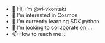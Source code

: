 - 👋 Hi, I’m @vi-vkontakt
- 👀 I’m interested in Cosmos
- 🌱 I’m currently learning SDK python
- 💞️ I’m looking to collaborate on ...
- 📫 How to reach me ...

<!---
vi-vkontakt/vi-vkontakt is a ✨ special ✨ repository because its `README.md` (this file) appears on your GitHub profile.
You can click the Preview link to take a look at your changes.
--->

